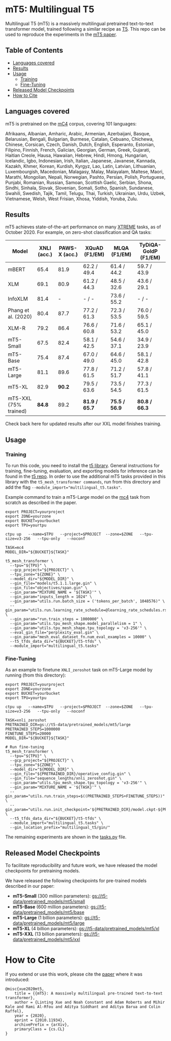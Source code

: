 # mT5: Multilingual T5

Multilingual T5 (mT5) is a massively multilingual pretrained text-to-text
transformer model, trained following a similar recipe as
[T5](https://github.com/google-research/text-to-text-transfer-transformer).
This repo can be used to reproduce the experiments in the [mT5 paper][paper].

## Table of Contents

* [Languages covered](#languages-covered)
* [Results](#results)
* [Usage](#usage)
  * [Training](#training)
  * [Fine-Tuning](#fine-tuning)
* [Released Model Checkpoints](#released-model-checkpoints)
* [How to Cite](#how-to-cite)

## Languages covered

mT5 is pretrained on the [mC4](https://www.tensorflow.org/datasets/catalog/c4#c4multilingual_nights_stay) corpus, covering 101 languages:

Afrikaans, Albanian, Amharic, Arabic, Armenian, Azerbaijani, Basque,
Belarusian, Bengali, Bulgarian, Burmese, Catalan, Cebuano, Chichewa, Chinese,
Corsican, Czech, Danish, Dutch, English, Esperanto, Estonian, Filipino,
Finnish, French, Galician, Georgian, German, Greek, Gujarati, Haitian Creole,
Hausa, Hawaiian, Hebrew, Hindi, Hmong, Hungarian, Icelandic, Igbo, Indonesian,
Irish, Italian, Japanese, Javanese, Kannada, Kazakh, Khmer, Korean, Kurdish,
Kyrgyz, Lao, Latin, Latvian, Lithuanian, Luxembourgish, Macedonian, Malagasy,
Malay, Malayalam, Maltese, Maori, Marathi, Mongolian, Nepali, Norwegian,
Pashto, Persian, Polish, Portuguese, Punjabi, Romanian, Russian, Samoan,
Scottish Gaelic, Serbian, Shona, Sindhi, Sinhala, Slovak, Slovenian, Somali,
Sotho, Spanish, Sundanese, Swahili, Swedish, Tajik, Tamil, Telugu, Thai,
Turkish, Ukrainian, Urdu, Uzbek, Vietnamese, Welsh, West Frisian, Xhosa,
Yiddish, Yoruba, Zulu.

## Results

mT5 achieves state-of-the-art performance on many
[XTREME](https://github.com/google-research/xtreme) tasks, as of October 2020.
For example, on zero-shot classification and QA tasks:

| Model | XNLI (acc.) | PAWS-X (acc.) | XQuAD (F1/EM) | MLQA (F1/EM) | TyDiQA-GoldP (F1/EM) |
| ---- | ---- | ---- | ---- | ---- | ---- |
| mBERT | 65.4 | 81.9 | 62.2 / 49.4 | 61.4 / 44.2 | 59.7 / 43.9 |
| XLM | 69.1 | 80.9 | 61.2 / 44.3 | 48.5 / 32.6 | 43.6 / 29.1 |
| InfoXLM | 81.4 | - | - / - | 73.6 / 55.2 | - / - |
| Phang et al. (2020) | 80.4 | 87.7 | 77.2 / 61.3 | 72.3 / 53.5 | 76.0 / 59.5 |
| XLM-R | 79.2 | 86.4 | 76.6 / 60.8 | 71.6 / 53.2 | 65.1 / 45.0 |
| mT5-Small | 67.5 | 82.4 | 58.1 / 42.5 | 54.6 / 37.1 | 34.9 / 23.9 |
| mT5-Base | 75.4 | 87.4 | 67.0 / 49.0 | 64.6 / 45.0 | 58.1 / 42.8 |
| mT5-Large | 81.1 | 89.6 | 77.8 / 61.5 | 71.2 / 51.7 | 57.8 / 41.1 |
| mT5-XL | 82.9 | **90.2** | 79.5 / 63.6 | 73.5 / 54.5 | 77.3 / 61.5 |
| mT5-XXL (75% trained) | **84.8** | 89.2 | **81.9 / 65.7** | **75.5 / 56.9** | **80.8 / 66.3** |

Check back here for updated results after our XXL model finishes training.

## Usage

### Training

To run this code, you need to install the
[t5 library](https://pypi.org/project/t5/). General instructions for training, fine-tuning, evaluation, and exporting models for inference can be found in the [t5 repo](https://github.com/google-research/text-to-text-transfer-transformer). In order to use the additional mT5 tasks provided in this library with the `t5_mesh_transformer commands`, run from this directory and add the flag `--module_import="multilingual_t5.tasks"`.

Example command to train a mT5-Large model on the [mc4](https://www.tensorflow.org/datasets/catalog/c4#c4multilingual_nights_stay) task from scratch as described in the paper.

```
export PROJECT=yourproject
export ZONE=yourzone
export BUCKET=yourbucket
export TPU=yourtpu

ctpu up   --name=$TPU   --project=$PROJECT  --zone=$ZONE   --tpu-size=v3-256   --tpu-only   --noconf

TASK=mc4
MODEL_DIR="${BUCKET}${TASK}"

t5_mesh_transformer \
  --tpu="${TPU}" \
  --gcp_project="${PROJECT}" \
  --tpu_zone="${ZONE}" \
  --model_dir="${MODEL_DIR}" \
  --gin_file="models/t5.1.1.large.gin" \
  --gin_file="objectives/span.gin" \
  --gin_param="MIXTURE_NAME = '${TASK}'" \
  --gin_param="inputs_length = 1024" \
  --gin_param="utils.run.batch_size = ('tokens_per_batch', 1048576)" \
  --gin_param="utils.run.learning_rate_schedule=@learning_rate_schedules.rsqrt_no_ramp_down" \
  --gin_param="run.train_steps = 1000000" \
  --gin_param="utils.tpu_mesh_shape.model_parallelism = 1" \
  --gin_param="utils.tpu_mesh_shape.tpu_topology = 'v3-256'" \
  --eval_gin_file="perplexity_eval.gin" \
  --gin_param="mesh_eval_dataset_fn.num_eval_examples = 10000" \
  --t5_tfds_data_dir="${BUCKET}/t5-tfds" \
  --module_import="multilingual_t5.tasks"
```

### Fine-Tuning

As an example to finetune `XNLI_zeroshot` task on mT5-Large model by running (from this directory):

```
export PROJECT=yourproject
export ZONE=yourzone
export BUCKET=yourbucket
export TPU=yourtpu

ctpu up   --name=$TPU   --project=$PROJECT  --zone=$ZONE   --tpu-size=v3-256   --tpu-only   --noconf

TASK=xnli_zeroshot
PRETRAINED_DIR=gs://t5-data/pretrained_models/mt5/large
PRETRAINED_STEPS=1000000
FINETUNE_STEPS=20000
MODEL_DIR="${BUCKET}${TASK}"

# Run fine-tuning
t5_mesh_transformer \
  --tpu="${TPU}" \
  --gcp_project="${PROJECT}" \
  --tpu_zone="${ZONE}" \
  --model_dir="${MODEL_DIR}" \
  --gin_file="${PRETRAINED_DIR}/operative_config.gin" \
  --gin_file="sequence_lengths/xnli_zeroshot.gin" \
  --gin_param="utils.tpu_mesh_shape.tpu_topology = 'v3-256'" \
  --gin_param="MIXTURE_NAME = '${TASK}'" \
  --gin_param="utils.run.train_steps=$((PRETRAINED_STEPS+FINETUNE_STEPS))" \
  --gin_param="utils.run.init_checkpoint='${PRETRAINED_DIR}/model.ckpt-${PRETRAINED_STEPS}'" \
  --t5_tfds_data_dir="${BUCKET}/t5-tfds" \
  --module_import="multilingual_t5.tasks" \
  --gin_location_prefix="multilingual_t5/gin/"
```

The remaining experiments are shown in the [tasks.py](multilingual_t5/tasks.py) file.

## Released Model Checkpoints

To facilitate reproducibility and future work, we have released the model checkpoints for pretraining models.

We have released the following checkpoints for pre-trained models described in our paper:

* **mT5-Small** (300 million parameters): [gs://t5-data/pretrained_models/mt5/small](https://console.cloud.google.com/storage/browser/t5-data/pretrained_models/mt5/small/)
* **mT5-Base** (600 million parameters): [gs://t5-data/pretrained_models/mt5/base](https://console.cloud.google.com/storage/browser/t5-data/pretrained_models/mt5/base/)
* **mT5-Large** (1 billion parameters): [gs://t5-data/pretrained_models/mt5/large](https://console.cloud.google.com/storage/browser/t5-data/pretrained_models/mt5/large/)
* **mT5-XL** (4 billion parameters): [gs://t5-data/pretrained_models/mt5/xl](https://console.cloud.google.com/storage/browser/t5-data/pretrained_models/mt5/xl/)
* **mT5-XXL** (13 billion parameters): [gs://t5-data/pretrained_models/mt5/xxl](https://console.cloud.google.com/storage/browser/t5-data/pretrained_models/mt5/xxl/)

# How to Cite

If you extend or use this work, please cite the [paper][paper] where it was
introduced:

```
@misc{xue2020mt5,
    title = {{mT5}: A massively multilingual pre-trained text-to-text transformer},
    author = {Linting Xue and Noah Constant and Adam Roberts and Mihir Kale and Rami Al-Rfou and Aditya Siddhant and Aditya Barua and Colin Raffel},
    year = {2020},
    eprint = {2010.11934},
    archivePrefix = {arXiv},
    primaryClass = {cs.CL}
}
```

[paper]: https://arxiv.org/abs/2010.11934
